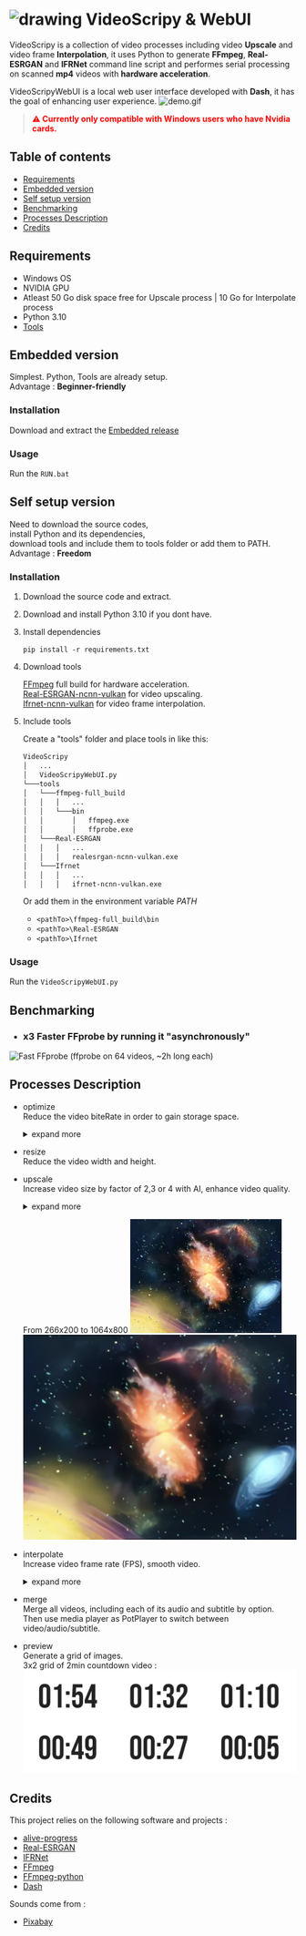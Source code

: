 
# <img src="./assets/favicon.ico" alt="drawing" width="20px"/> VideoScripy & WebUI 

VideoScripy is a collection of video processes including video **Upscale** and video frame **Interpolation**, it uses Python to generate **FFmpeg**, **Real-ESRGAN** and **IFRNet** command line script and performes serial processing on scanned **mp4** videos with **hardware acceleration**.

VideoScripyWebUI is a local web user interface developed with **Dash**, it has the goal of enhancing user experience.
![demo.gif](./doc/demo_upscale.gif)

> <span style="color:red">**⚠ Currently only compatible with Windows users who have Nvidia cards.**</span> 



## Table of contents

- [Requirements](#requirements)
- [Embedded version](#embedded-version)
- [Self setup version](#self-setup-version)
- [Benchmarking](#benchmarking)
- [Processes Description](#processes-description)
- [Credits](#credits)



## Requirements

- Windows OS
- NVIDIA GPU
- Atleast 50 Go disk space free for Upscale process | 10 Go for Interpolate process
- Python 3.10
- [Tools](#installation-1)


## Embedded version

Simplest. Python, Tools are already setup.  
Advantage : **Beginner-friendly**

### Installation

Download and extract the [Embedded release](https://github.com/luewh/Video-Script/releases/latest)

### Usage

Run the `RUN.bat`



## Self setup version

Need to download the source codes,  
install Python and its dependencies,  
download tools and include them to tools folder or add them to PATH.    
Advantage : **Freedom**

### Installation

1. Download the source code and extract.

1. Download and install Python 3.10 if you dont have.

2. Install dependencies
    ```shell
    pip install -r requirements.txt
    ```
 
3. Download tools

    [FFmpeg](https://www.gyan.dev/ffmpeg/builds/) full build for hardware acceleration.  
    [Real-ESRGAN-ncnn-vulkan](https://github.com/xinntao/Real-ESRGAN-ncnn-vulkan/releases) for video upscaling.  
    [Ifrnet-ncnn-vulkan](https://github.com/nihui/ifrnet-ncnn-vulkan/releases) for video frame interpolation.  

4. Include tools
    
    Create a "tools" folder and place tools in like this:
    ```
    VideoScripy
    │   ...
    │   VideoScripyWebUI.py 
    └───tools
    │   └───ffmpeg-full_build
    │   │   │   ...
    │   │   └───bin
    │   │       │   ffmpeg.exe
    │   │       │   ffprobe.exe
    │   └───Real-ESRGAN
    │   │   │   ...
    │   │   │   realesrgan-ncnn-vulkan.exe
    │   └───Ifrnet
    │   │   │   ...
    │   │   │   ifrnet-ncnn-vulkan.exe
    ```

    Or add them in the environment variable *PATH*
    - `<pathTo>\ffmpeg-full_build\bin`
    - `<pathTo>\Real-ESRGAN`
    - `<pathTo>\Ifrnet`

### Usage

Run the `VideoScripyWebUI.py`



## Benchmarking

- ### x3 Faster FFprobe by running it "asynchronously"
![Fast FFprobe](./doc/faster_way_to_run_ffprobe.png)
(ffprobe on 64 videos, ~2h long each)



## Processes Description

- optimize  
    Reduce the video biteRate in order to gain storage space.  
    <details>
    <summary>expand more</summary>
        The processed videos will have a bitRate = width * height * quality, quality=3 is generally the lowest value before appearance of artifacts (bad images, blurry...). In other words, humain wont notice the visual difference between video of quality 3 and 6.
    </details>

- resize  
    Reduce the video width and height.

- upscale  
    Increase video size by factor of 2,3 or 4 with AI, enhance video quality.  
    <details>
    <summary>expand more</summary>
        Begin with a transformation of video to image frames, then upscale each frames, finally reassemble to video.   
        It has the ability to start from last upscal progress if the "_upscaledx?_frame" wasn't deleted.
    </details>

    From 266x200 to 1064x800
    ![demo_upscale_s](./doc/demo_upscale_small.png)
    ![demo_upscale_b](./doc/demo_upscale_big.png)

- interpolate  
    Increase video frame rate (FPS), smooth video.  
    <details>
    <summary>expand more</summary>
        Begin with a transformation of video to image frames, then interpolate between frames, finally reassemble to video.
    </details>

- merge  
    Merge all videos, including each of its audio and subtitle by option.  
    Then use media player as PotPlayer to switch between video/audio/subtitle.

- preview  
    Generate a grid of images.  
    3x2 grid of 2min countdown video :
    ![demo_preview](./doc/demo_preview.png)



## Credits

This project relies on the following software and projects :
- [alive-progress](https://github.com/rsalmei/alive-progress)
- [Real-ESRGAN](https://github.com/xinntao/Real-ESRGAN)
- [IFRNet](https://github.com/ltkong218/IFRNet)
- [FFmpeg](https://www.ffmpeg.org/)
- [FFmpeg-python](https://github.com/kkroening/ffmpeg-python)
- [Dash](https://dash.plotly.com/)

Sounds come from :
- [Pixabay](https://pixabay.com/sound-effects/search/typewriter/)


